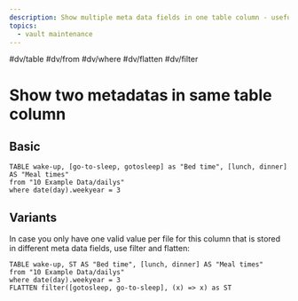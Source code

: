```yaml
---
description: Show multiple meta data fields in one table column - useful when you need to take renamed fields into account
topics:
  - vault maintenance
---
```

#dv/table #dv/from #dv/where #dv/flatten #dv/filter

# Show two metadatas in same table column

## Basic 

```dataview
TABLE wake-up, [go-to-sleep, gotosleep] as "Bed time", [lunch, dinner] AS "Meal times"
from "10 Example Data/dailys"
where date(day).weekyear = 3
```

## Variants

In case you only have one valid value per file for this column that is stored in different meta data fields, use filter and flatten:

```dataview
TABLE wake-up, ST AS "Bed time", [lunch, dinner] AS "Meal times"
from "10 Example Data/dailys"
where date(day).weekyear = 3
FLATTEN filter([gotosleep, go-to-sleep], (x) => x) as ST
```